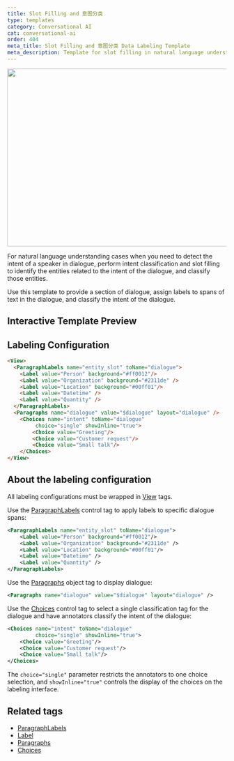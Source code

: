 ```yaml
---
title: Slot Filling and 意图分类
type: templates
category: Conversational AI
cat: conversational-ai
order: 404
meta_title: Slot Filling and 意图分类 Data Labeling Template
meta_description: Template for slot filling in natural language understanding use cases with intent classification for dialogue with Label Studio for your machine learning and data science projects.
---
```


<img src="/images/templates/intent-classification-and-slot-filling.png" alt="" class="gif-border" width="552px" height="408px" />

For natural language understanding cases when you need to detect the intent of a speaker in dialogue, perform intent classification and slot filling to identify the entities related to the intent of the dialogue, and classify those entities. 

Use this template to provide a section of dialogue, assign labels to spans of text in the dialogue, and classify the intent of the dialogue. 

## Interactive Template Preview

<div id="main-preview"></div>

## Labeling Configuration

```html
<View>
  <ParagraphLabels name="entity_slot" toName="dialogue">
    <Label value="Person" background="#ff0012"/>
    <Label value="Organization" background="#2311de" />
    <Label value="Location" background="#00ff01"/>
    <Label value="Datetime" />
    <Label value="Quantity" />
  </ParagraphLabels>
  <Paragraphs name="dialogue" value="$dialogue" layout="dialogue" />
    <Choices name="intent" toName="dialogue"
         choice="single" showInline="true">
        <Choice value="Greeting"/>
        <Choice value="Customer request"/>
        <Choice value="Small talk"/>
    </Choices>
</View>
```

## About the labeling configuration

All labeling configurations must be wrapped in [View](/tags/view.html) tags.

Use the [ParagraphLabels](/tags/paragraphlabels.html) control tag to apply labels to specific dialogue spans:
```xml
<ParagraphLabels name="entity_slot" toName="dialogue">
    <Label value="Person" background="#ff0012"/>
    <Label value="Organization" background="#2311de" />
    <Label value="Location" background="#00ff01"/>
    <Label value="Datetime" />
    <Label value="Quantity" />
</ParagraphLabels>
```

Use the [Paragraphs](/tags/paragraphs.html) object tag to display dialogue:
```xml
<Paragraphs name="dialogue" value="$dialogue" layout="dialogue" />
```
  
Use the [Choices](/tags/choices.html) control tag to select a single classification tag for the dialogue and have annotators classify the intent of the dialogue:
```xml
<Choices name="intent" toName="dialogue" 
         choice="single" showInline="true">
    <Choice value="Greeting"/>
    <Choice value="Customer request"/>
    <Choice value="Small talk"/>
</Choices>
```
The `choice="single"` parameter restricts the annotators to one choice selection, and `showInline="true"` controls the display of the choices on the labeling interface. 

## Related tags

- [ParagraphLabels](/tags/paragraphlabels.html)
- [Label](tags/label.html)
- [Paragraphs](/tags/paragraphs.html)
- [Choices](/tags/choices.html)
